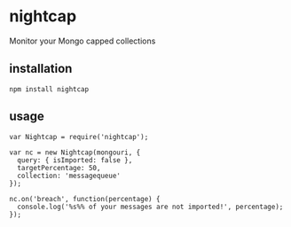 nightcap
========

Monitor your Mongo capped collections

## installation
```
npm install nightcap
```

## usage
```
var Nightcap = require('nightcap');

var nc = new Nightcap(mongouri, {
  query: { isImported: false },
  targetPercentage: 50,
  collection: 'messagequeue'
});

nc.on('breach', function(percentage) {
  console.log('%s%% of your messages are not imported!', percentage);
});
```

